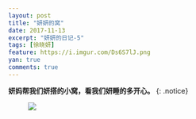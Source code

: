 ```yaml
---
layout: post
title: "妍妍的窝"
date: 2017-11-13
excerpt: "妍妍的日记-5"
tags: [徐晓妍]
feature: https://i.imgur.com/Ds6S7lJ.png
yan: true
comments: true
---
```


**妍妈帮我们妍搭的小窝，看我们妍睡的多开心。**
{: .notice}
<figure>
	<a href="{{ site.staticUrl }}/yanyan/image/IMG_1728.JPG"><img src="{{ site.staticUrl }}/yanyan/image/yanyandewo.jpg" /></a>
</figure>